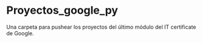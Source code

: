 # Proyectos_google_py
Una carpeta para pushear los proyectos del último módulo del IT certificate de Google.
